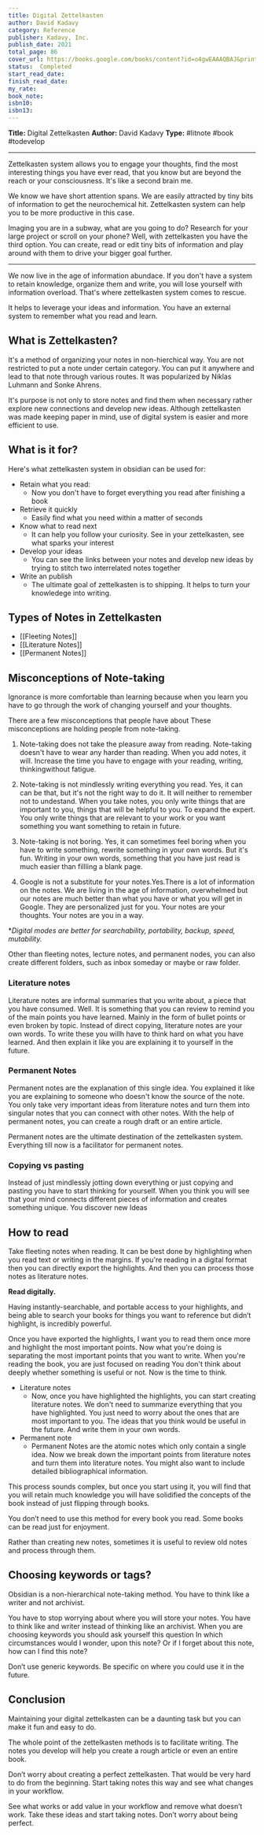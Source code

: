 ```yaml
---
title: Digital Zettelkasten
author: David Kadavy
category: Reference
publisher: Kadavy, Inc.
publish_date: 2021
total_page: 86
cover_url: https://books.google.com/books/content?id=o4gwEAAAQBAJ&printsec=frontcover&img=1&zoom=1&source=gbs_api
status:  Completed
start_read_date: 
finish_read_date: 
my_rate: 
book_note: 
isbn10: 
isbn13: 
---
```

**Title:** Digital Zettelkasten
**Author:** David Kadavy
**Type:** #litnote #book #todevelop 

---
Zettelkasten system allows you to engage your thoughts, find the most interesting things you have ever read, that you know but are beyond the reach or your consciousness. It's like a second brain me.

We know we have short attention spans. We are easily attracted by tiny bits of information to get the neurochemical hit. Zettelkasten system can help you to be more productive in this case.

Imaging you are in a subway, what are you going to do? Research for your large project or scroll on your phone? Well, with zettelkasten you have the third option. You can create, read or edit tiny bits of information and play around with them to drive your bigger goal further.

---
We now live in the age of information abundace. If you don't have a system to retain knowledge, organize them and write, you will lose yourself with information overload. That's where zettelkasten system comes to rescue. 
 
It helps to leverage your ideas and information. You have an external system to remember what you read and learn.

## What is Zettelkasten?
It's a method of organizing your notes in  non-hierchical way. You are not restricted to put a note under certain category. You can put it anywhere and lead to that note through various routes. It was popularized by Niklas Luhmann and Sonke Ahrens. 

It's purpose is not only to store notes and find them when necessary rather explore new connections and develop new ideas. Although zettelkasten was made keeping paper in mind, use of digital system is easier and more efficient to use.

## What is it for?
Here's what zettelkasten system in obsidian can be used for:
- Retain what you read:
	- Now you don't have to forget everything you read after finishing a book
- Retrieve it quickly
	- Easily find what you need within a matter of seconds
- Know what to read next
	- It can help you follow your curiosity. See in your zettelkasten, see what sparks your interest
- Develop your ideas
	- You can see the links between your notes and develop new ideas by trying to stitch two interrelated notes together
- Write an publish
	- The ultimate goal of zettelkasten is to shipping. It helps to turn your knowledege into writing.

## Types of Notes in Zettelkasten
- [[Fleeting Notes]]
- [[Literature Notes]]
- [[Permanent Notes]]

## Misconceptions of Note-taking
Ignorance is more comfortable than learning because when you learn you have to go through the work of changing yourself and your thoughts. 

There are a few misconceptions that people have about These misconceptions are holding people from note-taking.

1.  Note-taking does not take the pleasure away from reading. Note-taking doesn't have to wear any harder than reading. When you add notes, it will. Increase the time you have to engage with your reading, writing, thinkingwithout fatigue.
    
2.  Note-taking is not mindlessly writing everything you read. Yes, it can can be that, but it's not the right way to do it. It will neither to remember not to undestand. When you take notes, you only write things that are important to you, things that will be helpful to you. To expand the expert. You only write things that are relevant to your work or you want something you want something to retain in future. 
    
3.  Note-taking is not boring. Yes, it can sometimes feel boring when you have to write something, rewrite something in your own words. But it's fun. Writing in your own words, something that you have just read is much easier than fillling a blank page. 
    
4.  Google is not a substitute for your notes.Yes.There is a lot of information on the notes. We are living in the age of information, overwhelmed but our notes are much better than what you have or what you will get in Google. They are personalized just for you. Your notes are your thoughts. Your notes are you in a way.

**Digital modes are better for searchability, portability, backup, speed, mutability.*  

Other than fleeting notes, lecture notes, and permanent nodes, you can also create different folders, such as inbox someday or maybe or raw folder. 

### Literature notes
Literature notes are informal summaries that you write about, a piece that you have consumed. Well. It is something that you can review to remind you of the main points you have learned. Mainly in the form of bullet points or even broken by topic. Instead of direct copying, literature notes are your own words. To write these you willh have to think hard on what you have learned. And then explain it like you are explaining it to yourself in the future.

### Permanent Notes
Permanent notes are the explanation of this single idea. You explained it like you are explaining to someone who doesn't know the source of the note. You only take very important ideas from literature notes and turn them into singular notes that you can connect with other notes. With the help of permanent notes, you can create a rough draft or an entire article. 

Permanent notes are the ultimate destination of the zettelkasten system. Everything till now is a facilitator for permanent notes. 

### Copying vs pasting
Instead of just mindlessly jotting down everything or just copying and pasting you have to start thinking for yourself. When you think you will see that your mind connects different pieces of information and creates something unique. You discover new Ideas

## How to read

Take fleeting notes when reading. It can be best done by highlighting when you read text or writing in the margins. If you're reading in a digital format then you can directly export the highlights. And then you can process those notes as literature notes.

**Read digitally.**

Having instantly-searchable, and portable access to your highlights, and being able to search your books for things you want to reference but didn’t highlight, is incredibly powerful.

Once you have exported the highlights, I want you to read them once more and highlight the most important points. Now what you're doing is separating the most important points that you want to write. When you're reading the book, you are just focused on reading You don't think about deeply whether something is useful or not. Now is the time to think.

- Literature notes
	- Now, once you have highlighted the highlights, you can start creating literature notes. We don't need to summarize everything that you have highlighted. You just need to worry about the ones that are most important to you. The ideas that you think would be useful in the future. And write them in your own words.
- Permanent note
	- Permanent Notes are the atomic notes which only contain a single idea. Now we break down the important points from literature notes and turn them into literature notes. You might also want to include detailed bibliographical information.

This process sounds complex, but once you start using it, you will find that you will retain much knowledge you will have solidified the concepts of the book instead of just flipping through books. 

You don’t need to use this method for every book you read. Some books can be read just for enjoyment. 

Rather than creating new notes, sometimes it is useful to review old notes and process through them.

## Choosing keywords or tags? 

Obsidian is a non-hierarchical note-taking method. You have to think like a writer and not archivist. 

You have to stop worrying about where you will store your notes. You have to think like and writer instead of thinking like an archivist. When you are choosing keywords you should ask yourself this question In which circumstances would I wonder, upon this note? Or if I forget about this note, how can I find this note? 

Don’t use generic keywords. Be specific on where you could use it in the future.

## Conclusion

Maintaining your digital zettelkasten can be a daunting task but you can make it fun and easy to do.

The whole point of the zettelkasten methods is to facilitate writing. The notes you develop will help you create a rough article or even an entire book. 

Don’t worry about creating a perfect zettelkasten. That would be very hard to do from the beginning. Start taking notes this way and see what changes in your workflow. 

See what works or add value in your workflow and remove what doesn’t work. Take these ideas and start taking notes. Don’t worry about being perfect.

